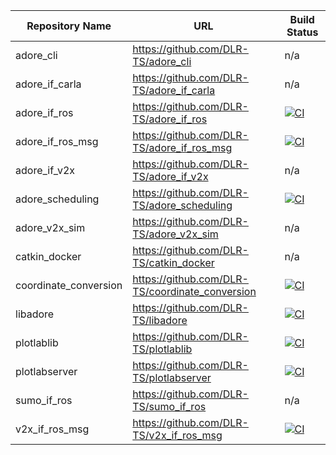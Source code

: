 | Repository Name | URL | Build Status |
| --- | --- | --- |
|adore_cli|https://github.com/DLR-TS/adore_cli|n/a|
|adore_if_carla|https://github.com/DLR-TS/adore_if_carla|n/a|
|adore_if_ros|https://github.com/DLR-TS/adore_if_ros|[![CI](https://github.com/DLR-TS/adore_if_ros/actions/workflows/ci.yaml/badge.svg)](https://github.com/DLR-TS/adore_if_ros/actions/workflows/ci.yaml)|
|adore_if_ros_msg|https://github.com/DLR-TS/adore_if_ros_msg|[![CI](https://github.com/DLR-TS/adore_if_ros_msg/actions/workflows/ci.yaml/badge.svg)](https://github.com/DLR-TS/adore_if_ros_msg/actions/workflows/ci.yaml)|
|adore_if_v2x|https://github.com/DLR-TS/adore_if_v2x|n/a|
|adore_scheduling|https://github.com/DLR-TS/adore_scheduling|[![CI](https://github.com/DLR-TS/adore_scheduling/actions/workflows/ci.yaml/badge.svg)](https://github.com/DLR-TS/adore_scheduling/actions/workflows/ci.yaml)|
|adore_v2x_sim|https://github.com/DLR-TS/adore_v2x_sim|n/a|
|catkin_docker|https://github.com/DLR-TS/catkin_docker|n/a|
|coordinate_conversion|https://github.com/DLR-TS/coordinate_conversion|[![CI](https://github.com/DLR-TS/coordinate_conversion/actions/workflows/ci.yaml/badge.svg)](https://github.com/DLR-TS/adore_if_ros_msg/actions/workflows/ci.yaml)|
|libadore|https://github.com/DLR-TS/libadore|[![CI](https://github.com/DLR-TS/libadore/actions/workflows/ci.yaml/badge.svg)](https://github.com/DLR-TS/libadore/actions/workflows/ci.yaml)|
|plotlablib|https://github.com/DLR-TS/plotlablib|[![CI](https://github.com/DLR-TS/plotlablib/actions/workflows/ci.yaml/badge.svg)](https://github.com/DLR-TS/plotlablib/actions/workflows/ci.yaml)|
| plotlabserver |   https://github.com/DLR-TS/plotlabserver  |[![CI](https://github.com/DLR-TS/plotlabserver/actions/workflows/ci.yaml/badge.svg)](https://github.com/DLR-TS/plotlabserver/actions/workflows/ci.yaml)|
|sumo_if_ros|https://github.com/DLR-TS/sumo_if_ros|n/a|
|v2x_if_ros_msg|https://github.com/DLR-TS/v2x_if_ros_msg|[![CI](https://github.com/DLR-TS/v2x_if_ros_msg/actions/workflows/ci.yaml/badge.svg)](https://github.com/DLR-TS/v2x_if_ros_msg/actions/workflows/ci.yaml)|

